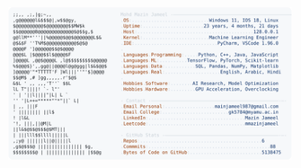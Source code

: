 <picture>
  <source srcset="https://raw.githubusercontent.com/mmazinjameel/mmazinjameel/main/dark_mode.svg?v=1743012844" media="(prefers-color-scheme: dark)">
  <img src="https://raw.githubusercontent.com/mmazinjameel/mmazinjameel/main/light_mode.svg?v=1743012844">
</picture>
